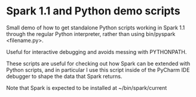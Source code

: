 # Spark 1.1 and Python demo scripts

Small demo of how to get standalone Python scripts working in Spark 1.1 through the regular Python interpreter,
rather than using bin/pyspark <filename.py>.

Useful for interactive debugging and avoids messing with PYTHONPATH.

These scripts are useful for checking out how Spark can be extended with Python scripts, and in particular I use this 
script inside of the PyCharm IDE debugger to shape the data that Spark returns.

Note that Spark is expected to be installed at ~/bin/spark/current